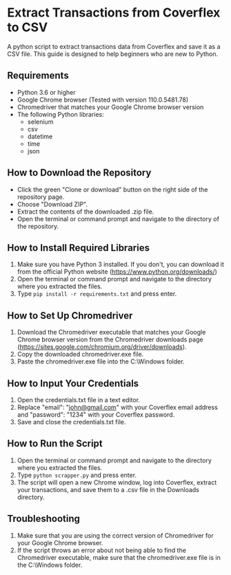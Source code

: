# Extract Transactions from Coverflex to CSV
A python script to extract transactions data from Coverflex and save it as a CSV file. This guide is designed to help beginners who are new to Python.

## Requirements
- Python 3.6 or higher
- Google Chrome browser (Tested with version 110.0.5481.78)
- Chromedriver that matches your Google Chrome browser version
- The following Python libraries:
  - selenium
  - csv
  - datetime
  - time
  - json

## How to Download the Repository
- Click the green "Clone or download" button on the right side of the repository page.
- Choose "Download ZIP".
- Extract the contents of the downloaded .zip file.
- Open the terminal or command prompt and navigate to the directory of the repository.

## How to Install Required Libraries
1. Make sure you have Python 3 installed. If you don't, you can download it from the official Python website (https://www.python.org/downloads/)
2. Open the terminal or command prompt and navigate to the directory where you extracted the files.
3. Type `pip install -r requirements.txt` and press enter.

## How to Set Up Chromedriver
1. Download the Chromedriver executable that matches your Google Chrome browser version from the Chromedriver downloads page (https://sites.google.com/chromium.org/driver/downloads).
2. Copy the downloaded chromedriver.exe file.
3. Paste the chromedriver.exe file into the C:\Windows folder.

## How to Input Your Credentials
1. Open the credentials.txt file in a text editor.
2. Replace "email": "john@gmail.com" with your Coverflex email address and "password": "1234" with your Coverflex password.
3. Save and close the credentials.txt file.

## How to Run the Script
1. Open the terminal or command prompt and navigate to the directory where you extracted the files.
2. Type `python scrapper.py` and press enter.
3. The script will open a new Chrome window, log into Coverflex, extract your transactions, and save them to a .csv file in the Downloads directory.

## Troubleshooting
1. Make sure that you are using the correct version of Chromedriver for your Google Chrome browser.
2. If the script throws an error about not being able to find the Chromedriver executable, make sure that the chromedriver.exe file is in the C:\Windows folder.
